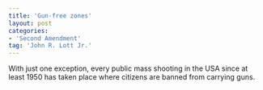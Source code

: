 ```yaml
---
title: 'Gun-free zones'
layout: post
categories:
- 'Second Amendment'
tag: 'John R. Lott Jr.'
---
```


With just one exception, every public mass shooting in the USA since at least 1950 has taken place where citizens are banned from carrying guns.
